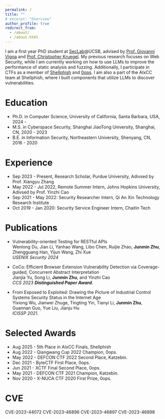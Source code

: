 ```yaml
---
permalink: /
title: ""
# excerpt: "Overview"
author_profile: true
redirect_from:
  - /about/
  - /about.html
---
```


I am a first year PhD student at [SecLab](https://seclab.cs.ucsb.edu/members/)@UCSB, advised by [Prof. Giovanni Vigna](https://sites.cs.ucsb.edu/~vigna/) and [Prof. Christopher Kruegel](https://sites.cs.ucsb.edu/~chris/). My previous research focuses on Web Security, while I am currently working on how to use LLMs to improve the performance of static analysis and fuzzing. Additionally, I participate in CTFs as a member of [Shellphish](https://shellphish.net/) and [0ops](https://0ops.sjtu.cn/). I am also a part of the AIxCC team at Shellphish, where I built components that utilize LLMs to discover vulnerabilities.

# Education
* Ph.D. in Computer Science, University of California, Santa Barbara, USA, 2024 -
* M.S. in Cyberspace Security, Shanghai JiaoTong University, Shanghai, CN, 2020 - 2023
* B.E. in Information Security, Northeastern University, Shenyang, CN, 2016 - 2020

# Experience

* Sep 2023 - Present, Research Scholar, Purdue University, Adivsed by Prof. Xiangyu Zhang
* May 2022 - Jul 2022, Remote Summer Intern, Johns Hopkins University, Adivsed by Prof. Yinzhi Cao
* Sep 2021 - May 2022:  Security Researcher Intern, Qi An Xin Technology Research Institute
* Oct 2019 - Jan 2020: Security Service Engineer Intern, Chaitin Tech


# Publications

* Vulnerability-oriented Testing for RESTful APIs<br>
Wenlong Du, Jian Li, Yanhao Wang, Libo Chen, Ruijie Zhao, <b>Junmin Zhu</b>, Zhengguang Han, Yijun Wang, Zhi Xue<br>
<i>USENIX Security 2024</i>

* CoCo: Efficient Browser Extension Vulnerability Detection via Coverage-guided, Concurrent Abstract Interpretation<br>
Jianjia Yu, Song Li, <b>Junmin Zhu</b>, and Yinzhi Cao<br>
<i>CCS 2023 <b>Distinguished Paper Award</b></i>.

* From Exposed to Exploited: Drawing the Picture of Industrial Control Systems Security Status in the Internet Age<br>
Yixiong Wu, Jianwei Zhuge, Tingting Yin, Tianyi Li, <b>Junmin Zhu</b>, Guannan Guo, Yue Liu, Jianju Hu<br>
<i>ICISSP 2021</i>.



# Selected Awards

* Aug 2025 - 5th Place in AIxCC Finals, Shellphish
* Aug 2022 - Qiangwang Cup 2022 Champion, 0ops.
* May 2022 - DEFCON CTF 2022 Second Place, Katzebin.
* Dec 2021 - ByteCTF First Place, 0ops.
* Jun 2021 - XCTF Final Second Place, 0ops.
* May 2021 - DEFCON CTF 2021 Champion, Katzebin.
* Nov 2020 - X-NUCA CTF 2020 First Prize, 0ops.


# CVE

CVE-2023-44072
CVE-2023-46896
CVE-2023-46897
CVE-2023-46898